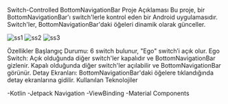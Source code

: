 

Switch-Controlled BottomNavigationBar
Proje Açıklaması
Bu proje, bir BottomNavigationBar'ı switch'lerle kontrol eden bir Android uygulamasıdır. Switch'ler, BottomNavigationBar'daki öğeleri dinamik olarak günceller.

![ss1](https://github.com/user-attachments/assets/f498119d-8b39-4ea2-bd26-2b81bc460b76)
![ss2](https://github.com/user-attachments/assets/ec0e48b6-2596-473d-b7d4-5a4e3b6ec27a)
![ss3](https://github.com/user-attachments/assets/677512a3-0234-4bdb-b2f3-5a16b0a9e58c)


Özellikler
Başlangıç Durumu: 6 switch bulunur, "Ego" switch’i açık olur.
Ego Switch: Açık olduğunda diğer switch'ler kapalıdır ve BottomNavigationBar gizlenir. Kapalı olduğunda diğer switch'ler açılabilir ve BottomNavigationBar görünür.
Detay Ekranları: BottomNavigationBar'daki öğelere tıklandığında detay ekranlarına gidilir.
Kullanılan Teknolojiler

-Kotlin
-Jetpack Navigation
-ViewBinding
-Material Components
